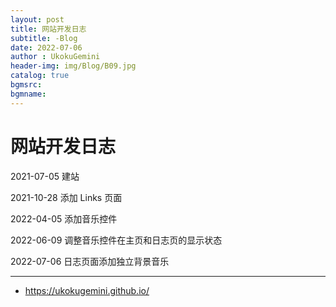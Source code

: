```yaml
---
layout: post
title: 网站开发日志
subtitle: -Blog
date: 2022-07-06
author : UkokuGemini
header-img: img/Blog/B09.jpg
catalog: true
bgmsrc:
bgmname:
---
```

# 网站开发日志

2021-07-05  建站

2021-10-28  添加 Links 页面

2022-04-05  添加音乐控件

2022-06-09  调整音乐控件在主页和日志页的显示状态

2022-07-06  日志页面添加独立背景音乐

***

- https://ukokugemini.github.io/